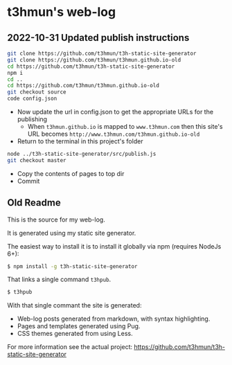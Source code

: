 # t3hmun's web-log

## 2022-10-31 Updated publish instructions

```bash
git clone https://github.com/t3hmun/t3h-static-site-generator
git clone https://github.com/t3hmun/t3hmun.github.io-old
cd https://github.com/t3hmun/t3h-static-site-generator
npm i
cd ..
cd https://github.com/t3hmun/t3hmun.github.io-old
git checkout source
code config.json
```
- Now update the url in config.json to get the appropriate URLs for the publishing
  - When `t3hmun.github.io` is mapped to `www.t3hmun.com` then this site's URL becomes `http://www.t3hmun.com/t3hmun.github.io-old`
- Return to the terminal in this project's folder

```bash
node ../t3h-static-site-generator/src/publish.js
git checkout master
```

- Copy the contents of pages to top dir
- Commit

## Old Readme

This is the source for my web-log.

It is generated using my static site generator.

The easiest way to install it is to install it globally via npm (requires NodeJs 6+):

```bash
$ npm install -g t3h-static-site-generator
```

That links a single command `t3hpub`.

```bash
$ t3hpub
```

With that single commant the site is generated:

* Web-log posts generated from markdown, with syntax highlighting.
* Pages and templates generated using Pug.
* CSS themes generated from using Less.

For more information see the actual project: https://github.com/t3hmun/t3h-static-site-generator